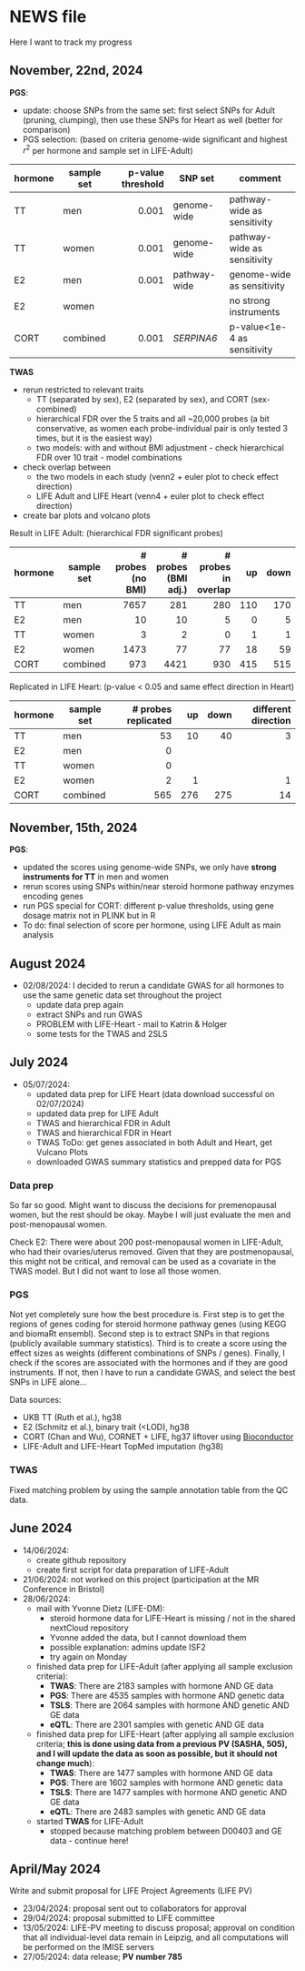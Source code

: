 # NEWS file

Here I want to track my progress

## November, 22nd, 2024

**PGS**:

- update: choose SNPs from the same set: first select SNPs for Adult (pruning, clumping), then use these SNPs for Heart as well (better for comparison)
- PGS selection: (based on criteria genome-wide significant and highest $r^2$ per hormone and sample set in LIFE-Adult)

| hormone | sample set | p-value threshold | SNP set      | comment                     |
| ------- | ---------- | ----------------: | ------------ | --------------------------- |
| TT      | men        | 0.001             | genome-wide  | pathway-wide as sensitivity | 
| TT      | women      | 0.001             | genome-wide  | pathway-wide as sensitivity | 
| E2      | men        | 0.001             | pathway-wide | genome-wide as sensitivity  | 
| E2      | women      |                   |              | no strong instruments       | 
| CORT    | combined   | 0.001             | *SERPINA6*   | p-value<1e-4 as sensitivity | 

**TWAS**

- rerun restricted to relevant traits
    - TT (separated by sex), E2 (separated by sex), and CORT (sex-combined)
    - hierarchical FDR over the 5 traits and all ~20,000 probes (a bit conservative, as women each probe-individual pair is only tested 3 times, but it is the easiest way)
    - two models: with and without BMI adjustment - check hierarchical FDR over 10 trait - model combinations
- check overlap between 
    - the two models in each study (venn2 + euler plot to check effect direction)
    - LIFE Adult and LIFE Heart (venn4 + euler plot to check effect direction)
- create bar plots and volcano plots

Result in LIFE Adult: (hierarchical FDR significant probes) 

| hormone | sample set | # probes (no BMI) | # probes (BMI adj.) | # probes in overlap | up  | down | 
| ------- | ---------- | ----------------: | ------------------: | ------------------: | ---:| ---: |
| TT      | men        | 7657              | 281                 | 280                 | 110 | 170  |
| E2      | men        | 10                | 10                  | 5                   | 0   | 5    |
| TT      | women      | 3                 | 2                   | 0                   | 1   | 1    |
| E2      | women      | 1473              | 77                  | 77                  | 18  | 59   |
| CORT    | combined   | 973               | 4421                | 930                 | 415 | 515  |

Replicated in LIFE Heart: (p-value < 0.05 and same effect direction in Heart)

| hormone | sample set | # probes replicated | up  | down | different direction | 
| ------- | ---------- | ------------------: | --: | ---: | -------------------:| 
| TT      | men        | 53                  | 10  | 40   | 3                   |
| E2      | men        | 0                   |     |      |                     |
| TT      | women      | 0                   |     |      |                     |
| E2      | women      | 2                   | 1   |      | 1                   |
| CORT    | combined   | 565                 | 276 | 275  | 14                  |

## November, 15th, 2024

**PGS**:

- updated the scores using genome-wide SNPs, we only have **strong instruments for TT** in men and women 
- rerun scores using SNPs within/near steroid hormone pathway enzymes encoding genes
- run PGS special for CORT: different p-value thresholds, using gene dosage matrix not in PLINK but in R
- To do: final selection of score per hormone, using LIFE Adult as main analysis

## August 2024

- 02/08/2024: I decided to rerun a candidate GWAS for all hormones to use the same genetic data set throughout the project
    - update data prep again
    - extract SNPs and run GWAS
    - PROBLEM with LIFE-Heart - mail to Katrin & Holger 
    - some tests for the TWAS and 2SLS

## July 2024

- 05/07/2024: 
    - updated data prep for LIFE Heart (data download successful on 02/07/2024)
    - updated data prep for LIFE Adult
    - TWAS and hierarchical FDR in Adult 
    - TWAS and hierarchical FDR in Heart 
    - TWAS ToDo: get genes associated in both Adult and Heart, get Vulcano Plots
    - downloaded GWAS summary statistics and prepped data for PGS

### Data prep

So far so good. Might want to discuss the decisions for premenopausal women, but the rest should be okay. Maybe I will just evaluate the men and post-menopausal women. 

Check E2: There were about 200 post-menopausal women in LIFE-Adult, who had their ovaries/uterus removed. Given that they are postmenopausal, this might not be critical, and removal can be used as a covariate in the TWAS model. But I did not want to lose all those women. 

### PGS 

Not yet completely sure how the best procedure is. First step is to get the regions of genes coding for steroid hormone pathway genes (using KEGG and biomaRt ensembl). Second step is to extract SNPs in that regions (publicly available summary statistics). Third is to create a score using the effect sizes as weights (different combinations of SNPs / genes). Finally, I check if the scores are associated with the hormones and if they are good instruments. If not, then I have to run a candidate GWAS, and select the best SNPs in LIFE alone... 

Data sources: 

- UKB TT (Ruth et al.), hg38 
- E2 (Schmitz et al.), binary trait (<LOD), hg38 
- CORT (Chan and Wu), CORNET + LIFE, hg37 liftover using [Bioconductor](https://bioconductor.org/packages/release/data/annotation/html/SNPlocs.Hsapiens.dbSNP150.GRCh38.html)
- LIFE-Adult and LIFE-Heart TopMed imputation (hg38)

### TWAS

Fixed matching problem by using the sample annotation table from the QC data.

## June 2024

- 14/06/2024: 
    - create github repository
    - create first script for data preparation of LIFE-Adult
- 21/06/2024: not worked on this project (participation at the MR Conference in Bristol)
- 28/06/2024:
    - mail with Yvonne Dietz (LIFE-DM): 
        - steroid hormone data for LIFE-Heart is missing / not in the shared nextCloud repository
        - Yvonne added the data, but I cannot download them
        - possible explanation: admins update ISF2 
        - try again on Monday
    - finished data prep for LIFE-Adult (after applying all sample exclusion criteria): 
        - **TWAS**: There are 2183 samples with hormone AND GE data
        - **PGS**:  There are 4535 samples with hormone AND genetic data 
        - **TSLS**: There are 2064 samples with hormone AND genetic AND GE data
        - **eQTL**: There are 2301 samples with genetic AND GE data 
    - finished data prep for LIFE-Heart (after applying all sample exclusion criteria; **this is done using data from a previous PV (SASHA, 505), and I will update the data as soon as possible, but it should not change much**):
        - **TWAS**: There are 1477 samples with hormone AND GE data
        - **PGS**:  There are 1602 samples with hormone AND genetic data 
        - **TSLS**: There are 1477 samples with hormone AND genetic AND GE data
        - **eQTL**: There are 2483 samples with genetic AND GE data 
    - started **TWAS** for LIFE-Adult
        - stopped because matching problem between D00403 and GE data - continue here!
  
## April/May 2024

Write and submit proposal for LIFE Project Agreements (LIFE PV)

- 23/04/2024: proposal sent out to collaborators for approval
- 29/04/2024: proposal submitted to LIFE committee
- 13/05/2024: LIFE-PV meeting to discuss proposal; approval on condition that all individual-level data remain in Leipzig, and all computations will be performed on the IMISE servers
- 27/05/2024: data release; **PV number 785**